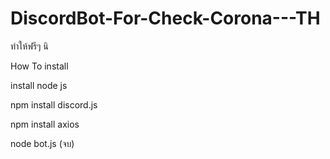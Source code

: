 # DiscordBot-For-Check-Corona---TH
ทำให้ฟรีๆ นิ

How To install

install node js 

npm install discord.js

npm install axios

node bot.js (จบ)
